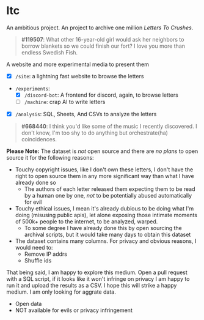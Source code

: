 # ltc

An ambitious project. An project to archive one million *Letters To Crushes*.

> **#119507**: What other 16-year-old girl would ask her neighbors to borrow blankets so we could finish our fort?
> I love you more than endless Swedish Fish.

A website and more experimental media to present them

- [x] `/site`: a lightning fast website to browse the letters
- `/experiments`:
  - [x] `/discord-bot`: A frontend for discord, again, to browse letters
  - [ ] `/machine`: crap AI to write letters
- [x] `/analysis`: SQL, Sheets, And CSVs to analyze the letters

> **#668440**: I think you'd like some of the music I recently discovered. I don't know, I'm too shy to do anything but orchestrate(ha) coincidences.

**Please Note:** The dataset is *not* open source and there are *no plans* to open source it for the following reasons:

- Touchy copyright issues, like I don't own these letters, I don't have the right to open source them in any more significant way than what I have already done so
  - The authors of each letter released them expecting them to be read by a human one by one, *not* to be potentially abused automatically for evil
- Touchy ethical issues, I mean it's already dubious to be doing what I'm doing (misusing public apis), let alone exposing those intimate moments of 500k+ people to the internet, to be analyzed, warped.
  - To some degree I have already done this by open sourcing the archival scripts, but it would take many days to obtain this dataset
- The dataset contains many columns. For privacy and obvious reasons, I would need to:
  - Remove IP addrs
  - Shuffle ids

That being said, I am happy to explore this medium. Open a pull request with a SQL script, if it looks like it won't infringe on privacy I am happy to run it and upload the results as a CSV. I hope this will strike a happy medium. I am only looking for aggrate data.

- Open data
- NOT available for evils or privacy infringement  